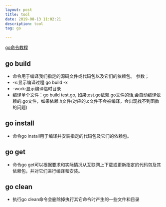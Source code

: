 ```yaml
---
layout: post
title: tool
date: 2019-08-13 11:02:21
description: tool
tag: go

---
```

[go命令教程](https://www.kancloud.cn/cattong/go_command_tutorial/261359)
## go build
+ 命令用于编译我们指定的源码文件或代码包以及它们的依赖包。
参数；
+ -x:显示编译过程 go build -x
+ -work:显示编译临时目录
+ 编译单个文件：go build test.go, 如果test.go依赖.go文件的话,会自动编译依赖的.go文件，如果依赖.h文件(对应的.c文件不会被编译，会出现找不到函数的问题)
## go install
+ 命令go install用于编译并安装指定的代码包及它们的依赖包。
## go get
+ 命令go get可以根据要求和实际情况从互联网上下载或更新指定的代码包及其依赖包，并对它们进行编译和安装。
## go clean
+ 执行go clean命令会删除掉执行其它命令时产生的一些文件和目录
